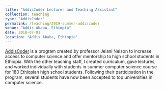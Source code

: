 ```yaml
---
title: "AddisCoder Lecturer and Teaching Assistant"
collection: teaching
type: "AddisCoder"
permalink: /teaching/2019-summer-addiscoder
venue: "Addis Ababa, Ethiopia"
date: 2018-07-01
location: "Addis Ababa, Ethiopia"
---
```


[AddisCoder](https://www.addiscoder.com/ "Addiscoder") is a program created by professor Jelani Nelson to increase access to computer science and offer mentorship to high school students in Ethiopia. With the other teaching staff, I created curriculum, gave lectures, and worked individually with students in summer computer science course for 180 Ethiopian high school students. Following their participation in the program, several students have now been accepted to top universities in computer science.
